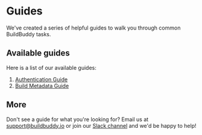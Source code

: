 <!--
{
  "name": "Guides",
  "category": "5f18d20522eec65d44a3c1cd",
  "priority": 1000
}
-->

# Guides

We've created a series of helpful guides to walk you through common BuildBuddy tasks.

## Available guides

Here is a list of our available guides:

1. [Authentication Guide](guide-auth.md)
2. [Build Metadata Guide](guide-metadata.md)

## More

Don't see a guide for what you're looking for? Email us at [support@buildbuddy.io](support@buildbuddy.io) or join our [Slack channel](https://slack.buildbuddy.io) and we'd be happy to help!
